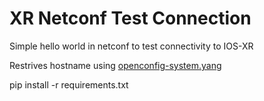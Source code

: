 # XR Netconf Test Connection

Simple hello world in netconf to test connectivity to IOS-XR

Restrives hostname using [openconfig-system.yang](https://github.com/openconfig/public/blob/master/release/models/system/openconfig-system.yang)

pip install -r requirements.txt
